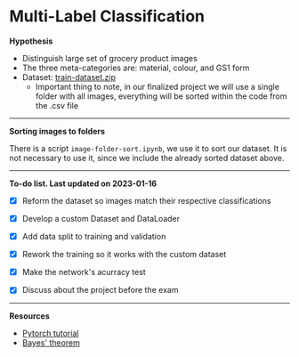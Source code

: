 # Multi-Label Classification

<b>Hypothesis</b>

- Distinguish large set of grocery product images
- The three meta-categories are: material, colour, and GS1 form
- Dataset: [train-dataset.zip](https://drive.google.com/file/d/1N8kAWPheOKPUovKV1Qk42VYoGhGaXhOi/view?usp=sharing)
  - Important thing to note, in our finalized project we will use a single folder with all images, everything will be sorted within the code from the .csv file

---

<b>Sorting images to folders</b>

There is a script <code>image-folder-sort.ipynb</code>, we use it to sort our dataset. It is not necessary to use it, since we include the already sorted dataset above.

---

<b>To-do list. Last updated on 2023-01-16</b>

- [x] Reform the dataset so images match their respective classifications

- [x] Develop a custom Dataset and DataLoader 

- [x] Add data split to training and validation

- [x] Rework the training so it works with the custom dataset

- [x] Make the network's acurracy test

- [x] Discuss about the project before the exam

---

<b>Resources</b>

- [Pytorch tutorial](https://blog.paperspace.com/writing-cnns-from-scratch-in-pytorch/#cnn-from-scratch)
- [Bayes' theorem](https://en.wikipedia.org/wiki/Bayes%27_theorem)

